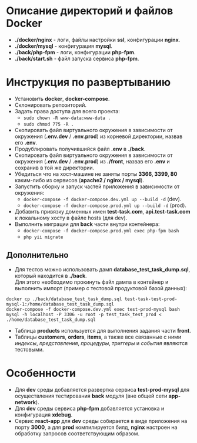 # Описание директорий и файлов Docker
- **./docker/nginx** - логи, файлы настройки **ssl**, конфигурации **nginx**.
- **./docker/mysql** - конфигурация **mysql**.
- **./back/php-fpm** - логи, конфигурации **php-fpm**.
- **./back/start.sh** - файл запуска сервиса **php-fpm**.

# Инструкция по развертыванию
- Установить **docker**, **docker-compose**.
- Склонировать репозиторий.
- Задать права доступа для всего проекта:
    - ```sudo chown -R www-data:www-data .```
    - ```sudo chmod 775 -R .```
- Скопировать файл виртуального окружения в зависимости от окружения (**.env.dev** / **.env.prod**) из корневой директории, назвав его **.env**.
- Продублировать получившийся файл **.env** в **./back**.
- Скопировать файл виртуального окружения в зависимости от окружения (**.env.dev** / **.env.prod**) из **./front**, назвав его **.env** и сохранив в той же директории.
- Убедиться что на хост-машине не заняты порты **3366, 3399, 80** каким-либо из сервисов (**apache2 / nginx / mysql**).
- Запустить сборку и запуск частей приложения в зависимости от окружения:
  - ```docker-compose -f docker-compose.dev.yml up --build -d``` (dev).
  - ```docker-compose -f docker-compose.prod.yml up --build -d``` (prod).
- Добавить привязку доменных имен **test-task.com**, **api.test-task.com** к локальному хосту в файле hosts (для dev).
- Выполнить миграции для **back** части внутри контейнера: 
  - ```docker-compose -f docker-compose.prod.yml exec php-fpm bash```
  - ```php yii migrate```

## Дополнительно
- Для тестов можно использовать дамп **database_test_task_dump.sql**, который находится в **./back**.   
Для этого необходимо прокинуть файл дампа в контейнер и выполнить импорт (пример с тестовой продуктовой базой данных):
```
docker cp ./back/database_test_task_dump.sql test-task-test-prod-mysql-1:/home/database_test_task_dump.sql
docker-compose -f docker-compose.dev.yml exec test-prod-mysql bash
mysql -h localhost -P 3306 -u root -p test_task_test_prod < ./home/database_test_task_dump.sql
```
- Таблица **products** используется для выполнения задания части **front**.
- Таблицы **customers**, **orders**, **items**, а также все связанные с ними _индексы_, _представления_, _процедуры_, _триггеры_ и _события_ являются тестовыми.

# Особенности
- Для **dev** среды добавляется развертка сервиса **test-prod-mysql** для осуществления тестирования **back** модуля (вне общей сети **app-network**).
- Для **dev** среды сервиса **php-fpm** добавляется установка и конфигурация **xdebug**.
- Сервис **react-app** для **dev** среды собирается в виде приложения на порту **3000**, а для **prod** компилируется билд, **nginx** настроен на обработку запросов соответствующим образом.